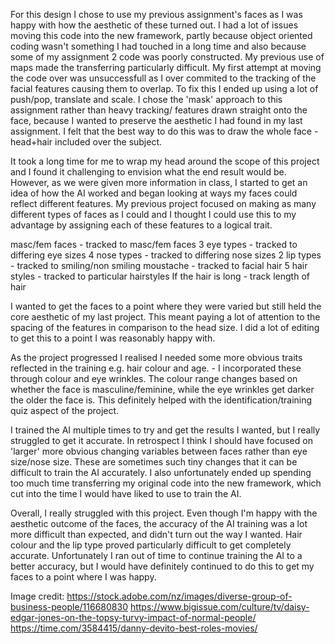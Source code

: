 For this design I chose to use my previous assignment's faces as I was happy with how the aesthetic of these turned out. I had a lot of issues moving this code into the new framework, partly because object oriented coding wasn't something I had touched in a long time and also because some of my assignment 2 code was poorly constructed. My previous use of maps made the transferring particularly difficult. My first attempt at moving the code over was unsuccessfull as I over commited to the tracking of the facial features causing them to overlap. To fix this I ended up using a lot of push/pop, translate and scale. I chose the 'mask' approach to this assignment rather than heavy tracking/ features drawn straight onto the face, because I wanted to preserve the aesthetic I had found in my last assignment. I felt that the best way to do this was to draw the whole face - head+hair included over the subject. 

It took a long time for me to wrap my head around the scope of this project and I found it challenging to envision what the end result would be. However, as we were given more information in class, I started to get an idea of how the AI worked and began looking at ways my faces could reflect different features. My previous project focused on making as many different types of faces as I could and I thought I could use this to my advantage by assigning each of these features to a logical trait. 

masc/fem faces - tracked to masc/fem faces
3 eye types - tracked to differing eye sizes
4 nose types - tracked to differing nose sizes
2 lip types - tracked to smiling/non smiling
moustache - tracked to facial hair
5 hair styles - tracked to particular hairstyles
If the hair is long - track length of hair 

I wanted to get the faces to a point where they were varied but still held the core aesthetic of my last project. This meant paying a lot of attention to the spacing of the features in comparison to the head size. I did a lot of editing to get this to a point I was reasonably happy with. 

As the project progressed I realised I needed some more obvious traits reflected in the training e.g. hair colour and age. - I incorporated these through colour and eye wrinkles. The colour range changes based on whether the face is masculine/feminine, while the eye wrinkles get darker the older the face is. This definitely helped with the identification/training quiz aspect of the project. 

I trained the AI multiple times to try and get the results I wanted, but I really struggled to get it accurate. In retrospect I think I should have focused on 'larger' more obvious changing variables between faces rather than eye size/nose size. These are sometimes such tiny changes that it can be difficult to train the AI accurately. I also unfortunately ended up spending too much time transferring my original code into the new framework, which cut into the time I would have liked to use to train the AI.

Overall, I really struggled with this project. Even though I'm happy with the aesthetic outcome of the faces, the accuracy of the AI training was a lot more difficult than expected, and didn't turn out the way I wanted. Hair colour and the lip type proved particularly difficult to get completely accurate. Unfortunately I ran out of time to continue training the AI to a better accuracy, but I would have definitely continued to do this to get my faces to a point where I was happy. 

Image credit: 
https://stock.adobe.com/nz/images/diverse-group-of-business-people/116680830
https://www.bigissue.com/culture/tv/daisy-edgar-jones-on-the-topsy-turvy-impact-of-normal-people/
https://time.com/3584415/danny-devito-best-roles-movies/